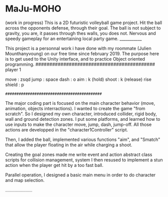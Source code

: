 # MaJu-MOHO

(work in progress)
This is a 2D futuristic volleyball game project. Hit the ball across the opponents defense,
through their goal. 
The ball is not subject to gravity, you are, it passes through thes walls, you does not.
Nervous and speedy gameplay for an entertaining local party game. 
	___________

This project is a personnal work i have done with my roommate (Julien Mounthanyvoung) on our
free time since february 2019.
The purpose here is to get used to the Unity interface, and to practice Object oriented 
programming.
	###########################################
player 1 

move : zsqd
jump : space
dash : o
aim  : k (hold)
shoot : k (release)
rise shield : p

	###########################################

The major coding part is focused on the main character behavior (move, animation, objects
interractions). I wanted to create the game "from scratch". So I designed my own character, 
introduced collider, rigid body, wall and ground detection zones. I put some platforms, and
learned how to use inputs to make the character move, jump, dash, jump-off. All those actions 
are developped in the "character1Controller" script.

Then, I added the ball, implemented various functions "aim", and "Smatch" that allow the 
player floating in the air while charging a shoot. 

Creating the goal zones made me write event and action abstract class scripts for collision
management, system I then resused to implement a stun action when the player get hit by a 
too fast ball. 

Parallel operation, I designed a basic main menu in order to do character and map selection.

	____________

